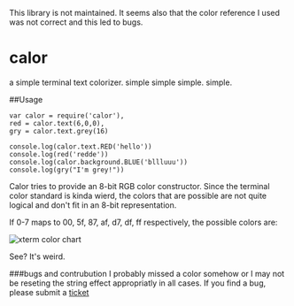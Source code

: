 This library is not maintained. It seems also that the color reference I used was not correct and this led to bugs.

calor
=====

a simple terminal text colorizer. simple simple simple. simple.

##Usage

```
var calor = require('calor'),
red = calor.text(6,0,0),
gry = calor.text.grey(16)

console.log(calor.text.RED('hello'))
console.log(red('redde'))
console.log(calor.background.BLUE('bllluuu'))
console.log(gry("I'm grey!"))
```


Calor tries to provide an 8-bit RGB color constructor. Since the terminal color standard is kinda wierd, the colors that are possible are not quite logical and don't fit in an 8-bit representation.

If 0-7 maps to 00, 5f, 87, af, d7, df, ff respectively, the possible colors are:

![xterm color chart](http://upload.wikimedia.org/wikipedia/en/1/15/Xterm_256color_chart.svg)

See? It's weird.

###bugs and contrubution
I probably missed a color somehow or I may not be reseting the string effect appropriatly in all cases. If you find a bug, please submit a [ticket](https://github.com/pagodajosh/calor/issues/new)
